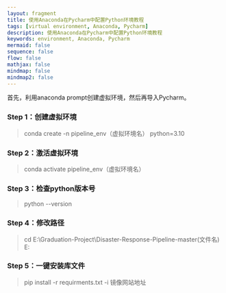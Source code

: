 ```yaml
---
layout: fragment
title: 使用Anaconda在Pycharm中配置Python环境教程
tags: [virtual environment, Anaconda, Pycharm]
description: 使用Anaconda在Pycharm中配置Python环境教程
keywords: environment, Anaconda, Pycharm
mermaid: false
sequence: false
flow: false
mathjax: false
mindmap: false
mindmap2: false
---
```


首先，利用anaconda prompt创建虚拟环境，然后再导入Pycharm。

### Step 1：创建虚拟环境
> conda create -n pipeline_env（虚拟环境名） python=3.10

### Step 2：激活虚拟环境
> conda activate pipeline_env（虚拟环境名）

### Step 3：检查python版本号
> python --version

### Step 4：修改路径
> cd E:\Graduation-Project\Disaster-Response-Pipeline-master(文件名)
> E:

### Step 5：一键安装库文件
> pip install -r requirments.txt -i 镜像网站地址




 